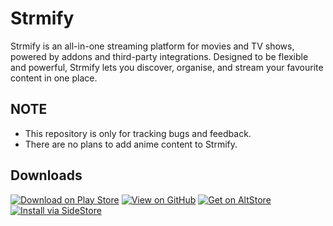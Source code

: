 # Strmify
Strmify is an all-in-one streaming platform for movies and TV shows, powered by addons and third-party integrations. Designed to be flexible and powerful, Strmify lets you discover, organise, and stream your favourite content in one place.

## NOTE
- This repository is only for tracking bugs and feedback.
- There are no plans to add anime content to Strmify.

## Downloads

[![Download on Play Store](https://img.shields.io/badge/Download-Play%20Store-01875F)](https://play.google.com/store)
[![View on GitHub](https://img.shields.io/badge/View-GitHub-181717)](https://github.com/user/repo)
[![Get on AltStore](https://img.shields.io/badge/Get-AltStore-007AFF)](https://altstore.io)
[![Install via SideStore](https://img.shields.io/badge/Install-SideStore-6366F1)](https://sidestore.io)
